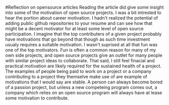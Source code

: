 #Reflection on opensource articles
Reading the article did give some insight into some of the motivation of open source projects. I was a bit intrested to hear the portion about career motivation. I hadn't realized the potential of adding public github repositories to your resume and can see how that might be a decent motivator for at least some level of open source participation. I imagine that the top contributers of a given project probably have motivations that go beyond that though as such time investment usualy requires a suitable motivation. I wasn't suprised at all that fun was one of the top motivators. Fun is often a common reason for many of my own side projects, and open source projects give an outlet for many people with similar project ideas to collaborate. That said, I still feel finacial and practical motivation are likely required for the sustained health of a project. The examples of people being paid to work on a project or a company contributing to a project they themselve make use of are example of motivations that I would say are stable. A person can always become bored of a passion project, but unless a new competeing program comes out, a company which relies on an open source program will always have at lease some motivation to contribute.
